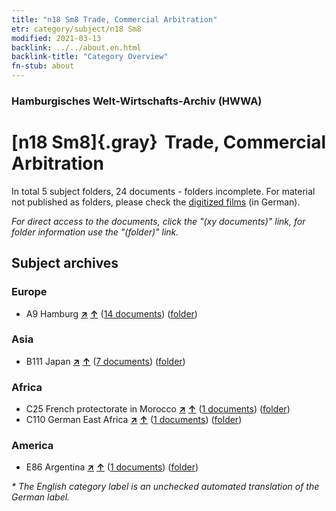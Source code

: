 ```yaml
---
title: "n18 Sm8 Trade, Commercial Arbitration"
etr: category/subject/n18 Sm8
modified: 2021-03-13
backlink: ../../about.en.html
backlink-title: "Category Overview"
fn-stub: about
---
```


### Hamburgisches Welt-Wirtschafts-Archiv (HWWA)
# [n18 Sm8]{.gray}&#8201; Trade, Commercial Arbitration&#160; 





In total 5 subject folders, 24 documents - folders incomplete.
For material not published as folders, please check the [digitized films](/film/h1_sh) (in German).

_For direct access to the documents, click the "(xy documents)" link, for folder information use the "(folder)" link._

## Subject archives



### Europe

- A9 Hamburg [**&nearr;**](../../../geo/i/140905/about.en.html "Hamburg (all folders)") [**&uarr;**](../../../geo/about.en.html#A9 "Country category system") (<a href="https://pm20.zbw.eu/dfgview/sh/140905,145271" title="about: Hamburg : Trade, Commercial Arbitration" target="_blank">14 documents</a>) ([folder](http://purl.org/pressemappe20/folder/sh/140905,145271))

### Asia

- B111 Japan [**&nearr;**](../../../geo/i/141272/about.en.html "Japan (all folders)") [**&uarr;**](../../../geo/about.en.html#B111 "Country category system") (<a href="https://pm20.zbw.eu/dfgview/sh/141272,145271" title="about: Japan : Trade, Commercial Arbitration" target="_blank">7 documents</a>) ([folder](http://purl.org/pressemappe20/folder/sh/141272,145271))

### Africa

- C25 French protectorate in Morocco [**&nearr;**](../../../geo/i/141358/about.en.html "French protectorate in Morocco (all folders)") [**&uarr;**](../../../geo/about.en.html#C25 "Country category system") (<a href="https://pm20.zbw.eu/dfgview/sh/141358,145271" title="about: French protectorate in Morocco : Trade, Commercial Arbitration" target="_blank">1 documents</a>) ([folder](http://purl.org/pressemappe20/folder/sh/141358,145271))
- C110 German East Africa [**&nearr;**](../../../geo/i/141471/about.en.html "German East Africa (all folders)") [**&uarr;**](../../../geo/about.en.html#C110 "Country category system") (<a href="https://pm20.zbw.eu/dfgview/sh/141471,145271" title="about: German East Africa : Trade, Commercial Arbitration" target="_blank">1 documents</a>) ([folder](http://purl.org/pressemappe20/folder/sh/141471,145271))

### America

- E86 Argentina [**&nearr;**](../../../geo/i/141692/about.en.html "Argentina (all folders)") [**&uarr;**](../../../geo/about.en.html#E86 "Country category system") (<a href="https://pm20.zbw.eu/dfgview/sh/141692,145271" title="about: Argentina : Trade, Commercial Arbitration" target="_blank">1 documents</a>) ([folder](http://purl.org/pressemappe20/folder/sh/141692,145271))


_* The English category label is an unchecked automated translation of the German label._

